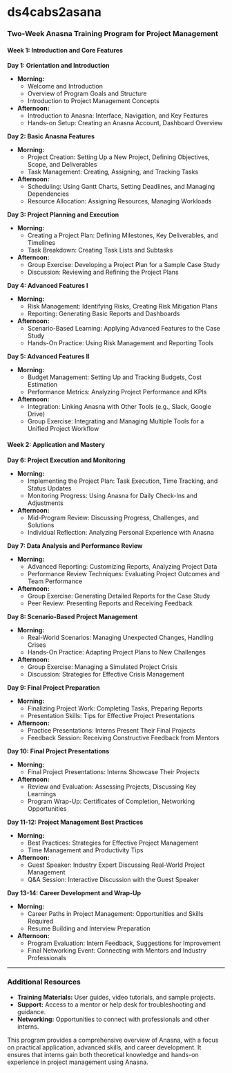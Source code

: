 # ds4cabs2asana
### **Two-Week Anasna Training Program for Project Management**

#### **Week 1: Introduction and Core Features**

**Day 1: Orientation and Introduction**
- **Morning:**
  - Welcome and Introduction
  - Overview of Program Goals and Structure
  - Introduction to Project Management Concepts
- **Afternoon:**
  - Introduction to Anasna: Interface, Navigation, and Key Features
  - Hands-on Setup: Creating an Anasna Account, Dashboard Overview

**Day 2: Basic Anasna Features**
- **Morning:**
  - Project Creation: Setting Up a New Project, Defining Objectives, Scope, and Deliverables
  - Task Management: Creating, Assigning, and Tracking Tasks
- **Afternoon:**
  - Scheduling: Using Gantt Charts, Setting Deadlines, and Managing Dependencies
  - Resource Allocation: Assigning Resources, Managing Workloads

**Day 3: Project Planning and Execution**
- **Morning:**
  - Creating a Project Plan: Defining Milestones, Key Deliverables, and Timelines
  - Task Breakdown: Creating Task Lists and Subtasks
- **Afternoon:**
  - Group Exercise: Developing a Project Plan for a Sample Case Study
  - Discussion: Reviewing and Refining the Project Plans

**Day 4: Advanced Features I**
- **Morning:**
  - Risk Management: Identifying Risks, Creating Risk Mitigation Plans
  - Reporting: Generating Basic Reports and Dashboards
- **Afternoon:**
  - Scenario-Based Learning: Applying Advanced Features to the Case Study
  - Hands-On Practice: Using Risk Management and Reporting Tools

**Day 5: Advanced Features II**
- **Morning:**
  - Budget Management: Setting Up and Tracking Budgets, Cost Estimation
  - Performance Metrics: Analyzing Project Performance and KPIs
- **Afternoon:**
  - Integration: Linking Anasna with Other Tools (e.g., Slack, Google Drive)
  - Group Exercise: Integrating and Managing Multiple Tools for a Unified Project Workflow

#### **Week 2: Application and Mastery**

**Day 6: Project Execution and Monitoring**
- **Morning:**
  - Implementing the Project Plan: Task Execution, Time Tracking, and Status Updates
  - Monitoring Progress: Using Anasna for Daily Check-Ins and Adjustments
- **Afternoon:**
  - Mid-Program Review: Discussing Progress, Challenges, and Solutions
  - Individual Reflection: Analyzing Personal Experience with Anasna

**Day 7: Data Analysis and Performance Review**
- **Morning:**
  - Advanced Reporting: Customizing Reports, Analyzing Project Data
  - Performance Review Techniques: Evaluating Project Outcomes and Team Performance
- **Afternoon:**
  - Group Exercise: Generating Detailed Reports for the Case Study
  - Peer Review: Presenting Reports and Receiving Feedback

**Day 8: Scenario-Based Project Management**
- **Morning:**
  - Real-World Scenarios: Managing Unexpected Changes, Handling Crises
  - Hands-On Practice: Adapting Project Plans to New Challenges
- **Afternoon:**
  - Group Exercise: Managing a Simulated Project Crisis
  - Discussion: Strategies for Effective Crisis Management

**Day 9: Final Project Preparation**
- **Morning:**
  - Finalizing Project Work: Completing Tasks, Preparing Reports
  - Presentation Skills: Tips for Effective Project Presentations
- **Afternoon:**
  - Practice Presentations: Interns Present Their Final Projects
  - Feedback Session: Receiving Constructive Feedback from Mentors

**Day 10: Final Project Presentations**
- **Morning:**
  - Final Project Presentations: Interns Showcase Their Projects
- **Afternoon:**
  - Review and Evaluation: Assessing Projects, Discussing Key Learnings
  - Program Wrap-Up: Certificates of Completion, Networking Opportunities

**Day 11-12: Project Management Best Practices**
- **Morning:**
  - Best Practices: Strategies for Effective Project Management
  - Time Management and Productivity Tips
- **Afternoon:**
  - Guest Speaker: Industry Expert Discussing Real-World Project Management
  - Q&A Session: Interactive Discussion with the Guest Speaker

**Day 13-14: Career Development and Wrap-Up**
- **Morning:**
  - Career Paths in Project Management: Opportunities and Skills Required
  - Resume Building and Interview Preparation
- **Afternoon:**
  - Program Evaluation: Intern Feedback, Suggestions for Improvement
  - Final Networking Event: Connecting with Mentors and Industry Professionals

---

### **Additional Resources**
- **Training Materials:** User guides, video tutorials, and sample projects.
- **Support:** Access to a mentor or help desk for troubleshooting and guidance.
- **Networking:** Opportunities to connect with professionals and other interns.

This program provides a comprehensive overview of Anasna, with a focus on practical application, advanced skills, and career development. It ensures that interns gain both theoretical knowledge and hands-on experience in project management using Anasna.
